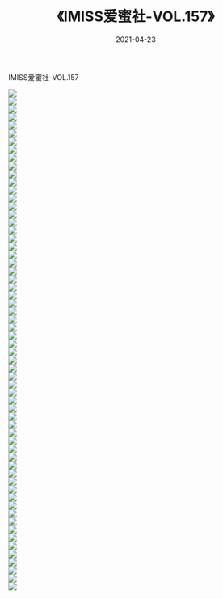 ﻿---
layout: post
title:  《IMISS爱蜜社-VOL.157》
date:   2021-04-23
img: http://img.660000.xyz/Sharelink/网络美图/2021/IMISS爱蜜社-VOL.157/000.jpg
categories: [美女, 清纯, 唯美]
---

IMISS爱蜜社-VOL.157

  ![](http://img.660000.xyz/Sharelink/网络美图/2021/IMISS爱蜜社-VOL.157/001.jpg) <br> ![](http://img.660000.xyz/Sharelink/网络美图/2021/IMISS爱蜜社-VOL.157/002.jpg) <br> ![](http://img.660000.xyz/Sharelink/网络美图/2021/IMISS爱蜜社-VOL.157/003.jpg) <br> ![](http://img.660000.xyz/Sharelink/网络美图/2021/IMISS爱蜜社-VOL.157/004.jpg) <br> ![](http://img.660000.xyz/Sharelink/网络美图/2021/IMISS爱蜜社-VOL.157/005.jpg) <br> ![](http://img.660000.xyz/Sharelink/网络美图/2021/IMISS爱蜜社-VOL.157/006.jpg) <br> ![](http://img.660000.xyz/Sharelink/网络美图/2021/IMISS爱蜜社-VOL.157/007.jpg) <br> ![](http://img.660000.xyz/Sharelink/网络美图/2021/IMISS爱蜜社-VOL.157/008.jpg) <br> ![](http://img.660000.xyz/Sharelink/网络美图/2021/IMISS爱蜜社-VOL.157/009.jpg) <br> ![](http://img.660000.xyz/Sharelink/网络美图/2021/IMISS爱蜜社-VOL.157/010.jpg) <br> ![](http://img.660000.xyz/Sharelink/网络美图/2021/IMISS爱蜜社-VOL.157/011.jpg) <br> ![](http://img.660000.xyz/Sharelink/网络美图/2021/IMISS爱蜜社-VOL.157/012.jpg) <br> ![](http://img.660000.xyz/Sharelink/网络美图/2021/IMISS爱蜜社-VOL.157/013.jpg) <br> ![](http://img.660000.xyz/Sharelink/网络美图/2021/IMISS爱蜜社-VOL.157/014.jpg) <br> ![](http://img.660000.xyz/Sharelink/网络美图/2021/IMISS爱蜜社-VOL.157/015.jpg) <br> ![](http://img.660000.xyz/Sharelink/网络美图/2021/IMISS爱蜜社-VOL.157/016.jpg) <br> ![](http://img.660000.xyz/Sharelink/网络美图/2021/IMISS爱蜜社-VOL.157/017.jpg) <br> ![](http://img.660000.xyz/Sharelink/网络美图/2021/IMISS爱蜜社-VOL.157/018.jpg) <br> ![](http://img.660000.xyz/Sharelink/网络美图/2021/IMISS爱蜜社-VOL.157/019.jpg) <br> ![](http://img.660000.xyz/Sharelink/网络美图/2021/IMISS爱蜜社-VOL.157/020.jpg) <br> ![](http://img.660000.xyz/Sharelink/网络美图/2021/IMISS爱蜜社-VOL.157/021.jpg) <br> ![](http://img.660000.xyz/Sharelink/网络美图/2021/IMISS爱蜜社-VOL.157/022.jpg) <br> ![](http://img.660000.xyz/Sharelink/网络美图/2021/IMISS爱蜜社-VOL.157/023.jpg) <br> ![](http://img.660000.xyz/Sharelink/网络美图/2021/IMISS爱蜜社-VOL.157/024.jpg) <br> ![](http://img.660000.xyz/Sharelink/网络美图/2021/IMISS爱蜜社-VOL.157/025.jpg) <br> ![](http://img.660000.xyz/Sharelink/网络美图/2021/IMISS爱蜜社-VOL.157/026.jpg) <br> ![](http://img.660000.xyz/Sharelink/网络美图/2021/IMISS爱蜜社-VOL.157/027.jpg) <br> ![](http://img.660000.xyz/Sharelink/网络美图/2021/IMISS爱蜜社-VOL.157/028.jpg) <br> ![](http://img.660000.xyz/Sharelink/网络美图/2021/IMISS爱蜜社-VOL.157/029.jpg) <br> ![](http://img.660000.xyz/Sharelink/网络美图/2021/IMISS爱蜜社-VOL.157/030.jpg) <br> ![](http://img.660000.xyz/Sharelink/网络美图/2021/IMISS爱蜜社-VOL.157/031.jpg) <br> ![](http://img.660000.xyz/Sharelink/网络美图/2021/IMISS爱蜜社-VOL.157/032.jpg) <br> ![](http://img.660000.xyz/Sharelink/网络美图/2021/IMISS爱蜜社-VOL.157/033.jpg) <br> ![](http://img.660000.xyz/Sharelink/网络美图/2021/IMISS爱蜜社-VOL.157/034.jpg) <br> ![](http://img.660000.xyz/Sharelink/网络美图/2021/IMISS爱蜜社-VOL.157/035.jpg) <br> ![](http://img.660000.xyz/Sharelink/网络美图/2021/IMISS爱蜜社-VOL.157/036.jpg) <br> ![](http://img.660000.xyz/Sharelink/网络美图/2021/IMISS爱蜜社-VOL.157/037.jpg) <br> ![](http://img.660000.xyz/Sharelink/网络美图/2021/IMISS爱蜜社-VOL.157/038.jpg) <br> ![](http://img.660000.xyz/Sharelink/网络美图/2021/IMISS爱蜜社-VOL.157/039.jpg) <br> ![](http://img.660000.xyz/Sharelink/网络美图/2021/IMISS爱蜜社-VOL.157/040.jpg) <br> ![](http://img.660000.xyz/Sharelink/网络美图/2021/IMISS爱蜜社-VOL.157/041.jpg) <br> ![](http://img.660000.xyz/Sharelink/网络美图/2021/IMISS爱蜜社-VOL.157/042.jpg) <br> ![](http://img.660000.xyz/Sharelink/网络美图/2021/IMISS爱蜜社-VOL.157/043.jpg) <br> ![](http://img.660000.xyz/Sharelink/网络美图/2021/IMISS爱蜜社-VOL.157/044.jpg) <br> ![](http://img.660000.xyz/Sharelink/网络美图/2021/IMISS爱蜜社-VOL.157/045.jpg) <br> ![](http://img.660000.xyz/Sharelink/网络美图/2021/IMISS爱蜜社-VOL.157/046.jpg) <br> ![](http://img.660000.xyz/Sharelink/网络美图/2021/IMISS爱蜜社-VOL.157/047.jpg) <br> ![](http://img.660000.xyz/Sharelink/网络美图/2021/IMISS爱蜜社-VOL.157/048.jpg) <br> ![](http://img.660000.xyz/Sharelink/网络美图/2021/IMISS爱蜜社-VOL.157/049.jpg) <br> ![](http://img.660000.xyz/Sharelink/网络美图/2021/IMISS爱蜜社-VOL.157/050.jpg) <br> ![](http://img.660000.xyz/Sharelink/网络美图/2021/IMISS爱蜜社-VOL.157/051.jpg) <br> ![](http://img.660000.xyz/Sharelink/网络美图/2021/IMISS爱蜜社-VOL.157/052.jpg) <br> ![](http://img.660000.xyz/Sharelink/网络美图/2021/IMISS爱蜜社-VOL.157/053.jpg) <br> ![](http://img.660000.xyz/Sharelink/网络美图/2021/IMISS爱蜜社-VOL.157/054.jpg) <br> ![](http://img.660000.xyz/Sharelink/网络美图/2021/IMISS爱蜜社-VOL.157/055.jpg) <br> ![](http://img.660000.xyz/Sharelink/网络美图/2021/IMISS爱蜜社-VOL.157/056.jpg) <br> ![](http://img.660000.xyz/Sharelink/网络美图/2021/IMISS爱蜜社-VOL.157/057.jpg) <br> ![](http://img.660000.xyz/Sharelink/网络美图/2021/IMISS爱蜜社-VOL.157/058.jpg) <br> ![](http://img.660000.xyz/Sharelink/网络美图/2021/IMISS爱蜜社-VOL.157/059.jpg) <br> ![](http://img.660000.xyz/Sharelink/网络美图/2021/IMISS爱蜜社-VOL.157/060.jpg) <br> ![](http://img.660000.xyz/Sharelink/网络美图/2021/IMISS爱蜜社-VOL.157/061.jpg) <br> ![](http://img.660000.xyz/Sharelink/网络美图/2021/IMISS爱蜜社-VOL.157/062.jpg) <br>